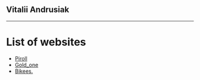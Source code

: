 

## Vitalii Andrusiak

****

# List of websites

+ [Piroll](https://vertelek.github.io/Piroll/)
+ [Gold_one](https://vertelek.github.io/gold_one/)
+ [Bikees.](https://vertelek.github.io/bikees/)

